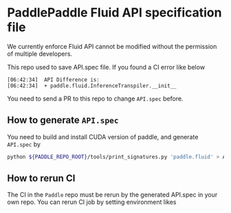 # PaddlePaddle Fluid API specification file

We currently enforce Fluid API cannot be modified without the permission of
multiple developers.

This repo used to save API.spec file. If you found a CI error like below

```
[06:42:34]	API Difference is: 
[06:42:34]	+ paddle.fluid.InferenceTranspiler.__init__ 
```

You need to send a PR to this repo to change `API.spec` before.


## How to generate `API.spec`

You need to build and install CUDA version of paddle, and generate `API.spec` by

```bash
python ${PADDLE_REPO_ROOT}/tools/print_signatures.py 'paddle.fluid' > API.spec
```

## How to rerun CI

The CI in the `Paddle` repo must be rerun by the generated API.spec in your own
repo. You can rerun CI job by setting environment likes

```

```
